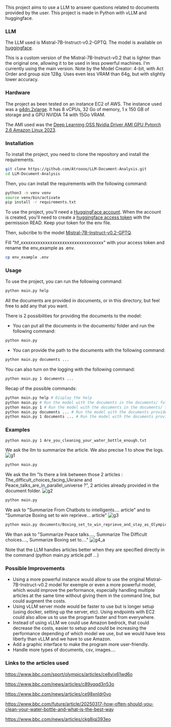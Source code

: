 This project aims to use a LLM to answer questions related to documents provided by the user. This project is made in Python with vLLM and huggingface.

### LLM
The LLM used is Mistral-7B-Instruct-v0.2-GPTQ. 
The model is available on [huggingface](https://huggingface.co/TheBloke/Mistral-7B-Instruct-v0.2-GPTQ). 

This is a custom version of the Mistral-7B-Instruct-v0.2 that is lighter than the original one, allowing it to be used in less powerful machines.
I'm currently using the main version. Note by the Model Creator: 4-bit, with Act Order and group size 128g. Uses even less VRAM than 64g, but with slightly lower accuracy.

### Hardware
The project as been tested on an instance EC2 of AWS. 
The instance used was a [g4dn.2xlarge](https://aws.amazon.com/ec2/instance-types/g4/). 
It has 8 vCPUs, 32 Go of memory, 1 x 150 GB of storage and a GPU NVIDIA T4 with 15Go VRAM.

The AMI used was the [Deep Learning OSS Nvidia Driver AMI GPU Pytorch 2.6 Amazon Linux 2023](https://aws.amazon.com/releasenotes/aws-deep-learning-ami-gpu-pytorch-2-6-amazon-linux-2023/).

### Installation
To install the project, you need to clone the repository and install the requirements. 
```bash
git clone https://github.com/Atroooo/LLM-Document-Analysis.git
cd LLM-Document-Analysis
```
    
Then, you can install the requirements with the following command:
```bash
python3 -m venv venv
source venv/bin/activate
pip install -r requirements.txt
```

To use the project, you'll need a [HuggingFace account](https://huggingface.co/join). When the account is created, you'll need to create a [huggingface access token](https://huggingface.co/docs/hub/security-tokens) with the permission READ. 
Keep your token for the env file.

Then, subcribe to the model [Mistral-7B-Instruct-v0.2-GPTQ](https://huggingface.co/TheBloke/Mistral-7B-Instruct-v0.2-GPTQ).

Fill "hf_xxxxxxxxxxxxxxxxxxxxxxxxxxxxxxxxxx" with your access token and rename the env_example as .env.
```bash
cp env_example .env
```

### Usage
To use the project, you can run the following command: 
```bash
python main.py help
```

All the documents are provided in documents, or in this directory, but feel free to add any that you want.

There is 2 possibilities for providing the documents to the model:
- You can put all the documents in the documents/ folder and run the following command:
```bash
python main.py
```
- You can provide the path to the documents with the following command:
```bash
python main.py documents ...
```

You can also turn on the logging with the following command:
```bash
python main.py 1 documents ...
```

Recap of the possible commands:
```bash
python main.py help # Display the help
python main.py # Run the model with the documents in the documents/ folder
python main.py 1 # Run the model with the documents in the documents/ folder and turn on the logging
python main.py documents ... # Run the model with the documents provided
python main.py 1 documents ... # Run the model with the documents provided and turn on the logging
```

### Examples
```bash
python main.py 1 Are_you_cleaning_your_water_bottle_enough.txt
```
We ask the llm to summarize the article. We also precise 1 to show the logs.
![g1](https://github.com/user-attachments/assets/67b71a4e-db35-4996-a86d-481005d47776)

```bash
python main.py
```
We ask the llm "Is there a link between those 2 articles : The_difficult_choices_facing_Ukraine and Peace_talks_are_in_parallel_universe ?", 2 articles already provided in the document folder.
![g2](https://github.com/user-attachments/assets/ff2e6963-d2df-43b3-9a1f-eef2a61860bf)

```bash
python main.py
```
We ask to "Summarize From Chatbots to intelligents.... article" and to "Summarize Boxing set to win reprieve... article"
![g3](https://github.com/user-attachments/assets/3d16f607-d791-4d67-b76d-6c5524dd0ff5)

```bash
python main.py documents/Boxing_set_to_win_reprieve_and_stay_as_Olympic_sport.txt documents/Peace_talks_are_in_parallel_universe.pdf documents/The_difficult_choices_facing_Ukraine.pdf
```
We than ask to "Summarize Peace talks...., Summarize The Difficult choices...., Summarize Boxing set to...."
![g4_a](https://github.com/user-attachments/assets/6a2225ca-5006-42c5-938b-6eb3e6e27497)

Note that the LLM handles articles better when they are specified directly in the command (python main.py article.pdf ...)


### Possible Improvements

- Using a more powerful instance would allow to use the original Mistral-7B-Instruct-v0.2 model for exemple or even a more powerful model, which would improve the performance, especially handling multiple articles at the same time without giving them in the command line, but could augment the costs.
- Using vLLM server mode would be faster to use but is longer setup (using docker, setting up the server, etc). Using endpoints with EC2 could also allow us to use the program faster and from everywhere.
- Instead of using vLLM we could use Amazon bedrock, that could decrease the costs, easier to setup and could be increasing the performance depending of which model we use, but we would have less liberty than vLLM and we have to use Amazon.
- Add a graphic interface to make the program more user-friendly.
- Handle more types of documents, csv, images....

### Links to the articles used
https://www.bbc.com/sport/olympics/articles/ce8yjx61wd6o

https://www.bbc.com/news/articles/c89yqqd3n53o

https://www.bbc.com/news/articles/ce98xnldr0vo

https://www.bbc.com/future/article/20250317-how-often-should-you-clean-your-water-bottle-and-what-is-the-best-way

https://www.bbc.com/news/articles/ckg8jqj393eo
